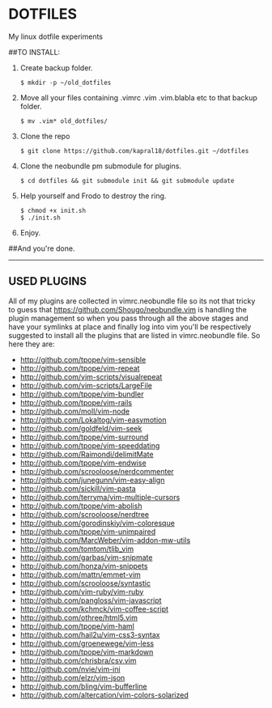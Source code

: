 DOTFILES
========

My linux dotfile experiments


##TO INSTALL:
1. Create backup folder.

    ```
    $ mkdir -p ~/old_dotfiles
    ```        
2. Move all your files containing .vimrc .vim .vim.blabla etc to that backup folder.
    
    ```
    $ mv .vim* old_dotfiles/
    ```
3. Clone the repo
    
    ```
    $ git clone https://github.com/kapral18/dotfiles.git ~/dotfiles
    ```
4. Clone the neobundle pm submodule for plugins.
    
    ```
    $ cd dotfiles && git submodule init && git submodule update
    ```
5. Help yourself and Frodo to destroy the ring.
    
    ```
    $ chmod +x init.sh
    $ ./init.sh
    ```
6. Enjoy.

##And you're done.

- - -

## USED PLUGINS

All of my plugins are collected in vimrc.neobundle file so its not that
tricky to guess that <https://github.com/Shougo/neobundle.vim> is handling the plugin
management so when you pass through all the above stages and have your symlinks at
place and finally log into vim you'll be respectively suggested to install all the plugins
that are listed in vimrc.neobundle file. So here they are:


- <http://github.com/tpope/vim-sensible>
- <http://github.com/tpope/vim-repeat>
- <http://github.com/vim-scripts/visualrepeat>
- <http://github.com/vim-scripts/LargeFile>
- <http://github.com/tpope/vim-bundler>
- <http://github.com/tpope/vim-rails>
- <http://github.com/moll/vim-node>
- <http://github.com/Lokaltog/vim-easymotion>
- <http://github.com/goldfeld/vim-seek>
- <http://github.com/tpope/vim-surround>
- <http://github.com/tpope/vim-speeddating>
- <http://github.com/Raimondi/delimitMate>
- <http://github.com/tpope/vim-endwise>
- <http://github.com/scrooloose/nerdcommenter>
- <http://github.com/junegunn/vim-easy-align>
- <http://github.com/sickill/vim-pasta>
- <http://github.com/terryma/vim-multiple-cursors>
- <http://github.com/tpope/vim-abolish>
- <http://github.com/scrooloose/nerdtree>
- <http://github.com/gorodinskiy/vim-coloresque>
- <http://github.com/tpope/vim-unimpaired>
- <http://github.com/MarcWeber/vim-addon-mw-utils>
- <http://github.com/tomtom/tlib_vim>
- <http://github.com/garbas/vim-snipmate>
- <http://github.com/honza/vim-snippets>
- <http://github.com/mattn/emmet-vim>
- <http://github.com/scrooloose/syntastic>
- <http://github.com/vim-ruby/vim-ruby>
- <http://github.com/pangloss/vim-javascript>
- <http://github.com/kchmck/vim-coffee-script>
- <http://github.com/othree/html5.vim>
- <http://github.com/tpope/vim-haml>
- <http://github.com/hail2u/vim-css3-syntax>
- <http://github.com/groenewege/vim-less>
- <http://github.com/tpope/vim-markdown>
- <http://github.com/chrisbra/csv.vim>
- <http://github.com/nvie/vim-ini>
- <http://github.com/elzr/vim-json>
- <http://github.com/bling/vim-bufferline>
- <http://github.com/altercation/vim-colors-solarized>
